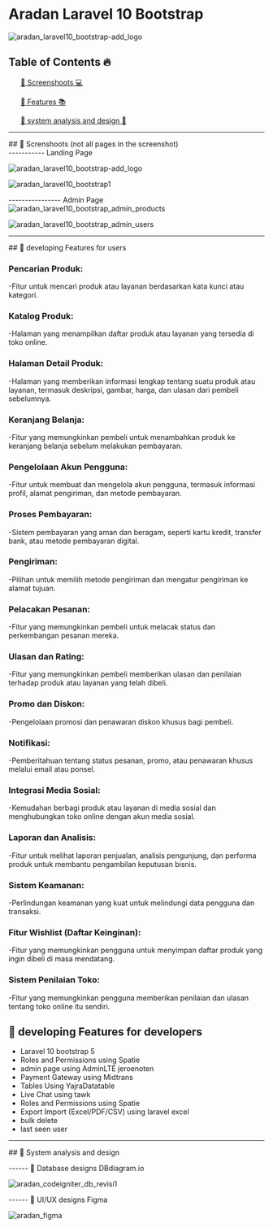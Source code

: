 # Aradan Laravel 10 Bootstrap
![aradan_laravel10_bootstrap-add_logo](https://github.com/aslan-asilon31/aradan_laravel10_bootstrap/assets/116990574/7095d294-f7dd-4e37-b57f-d7b174a21f50)



## Table of Contents 🔥

<div class="">
<ol>
<a href="#screenshoot">💠 Screenshoots 💻</a>
</ol>

<ol>
<a href="#feature">💠 Features 📚</a>
</ol>

<ol>
<a href="#analysis">💠 system analysis and design 📂</a>
</ol>
</div>

<hr>

<div class="" id="screenshoot">
## 💠 Screnshoots (not all pages in the screenshot) <br>
----------- Landing Page

![aradan_laravel10_bootstrap-add_logo](https://github.com/aslan-asilon31/aradan_laravel10_bootstrap/assets/116990574/7095d294-f7dd-4e37-b57f-d7b174a21f50)

![aradan_laravel10_bootstrap1](https://github.com/aslan-asilon31/aradan_laravel10_bootstrap/assets/116990574/d45c53d4-bbce-4335-9a54-6d2808668791)

---------------- Admin Page <br>
![aradan_laravel10_bootstrap_admin_products](https://github.com/aslan-asilon31/aradan_laravel10_bootstrap/assets/116990574/14fa4c7e-0c4f-4e59-ae48-d1b47246bb40)

![aradan_laravel10_bootstrap_admin_users](https://github.com/aslan-asilon31/aradan_laravel10_bootstrap/assets/116990574/bab8365e-57f9-40ff-b56c-77ae8cfc4842)


</div>

<hr>


<div class="" id="feature">
## 💠 developing Features for users

### Pencarian Produk:
-Fitur untuk mencari produk atau layanan berdasarkan kata kunci atau kategori.<br>

### Katalog Produk:
-Halaman yang menampilkan daftar produk atau layanan yang tersedia di toko online.<br>

### Halaman Detail Produk:
-Halaman yang memberikan informasi lengkap tentang suatu produk atau layanan, termasuk deskripsi, gambar, harga, dan ulasan dari pembeli sebelumnya.<br>

### Keranjang Belanja:
-Fitur yang memungkinkan pembeli untuk menambahkan produk ke keranjang belanja sebelum melakukan pembayaran.<br>

### Pengelolaan Akun Pengguna:
-Fitur untuk membuat dan mengelola akun pengguna, termasuk informasi profil, alamat pengiriman, dan metode pembayaran.<br>

### Proses Pembayaran:
-Sistem pembayaran yang aman dan beragam, seperti kartu kredit, transfer bank, atau metode pembayaran digital.<br>

### Pengiriman:
-Pilihan untuk memilih metode pengiriman dan mengatur pengiriman ke alamat tujuan.<br>

### Pelacakan Pesanan:
-Fitur yang memungkinkan pembeli untuk melacak status dan perkembangan pesanan mereka.<br>

### Ulasan dan Rating:
-Fitur yang memungkinkan pembeli memberikan ulasan dan penilaian terhadap produk atau layanan yang telah dibeli.<br>

### Promo dan Diskon:
-Pengelolaan promosi dan penawaran diskon khusus bagi pembeli.<br>

### Notifikasi:
-Pemberitahuan tentang status pesanan, promo, atau penawaran khusus melalui email atau ponsel.<br>

### Integrasi Media Sosial:
-Kemudahan berbagi produk atau layanan di media sosial dan menghubungkan toko online dengan akun media sosial.<br>

### Laporan dan Analisis:
-Fitur untuk melihat laporan penjualan, analisis pengunjung, dan performa produk untuk membantu pengambilan keputusan bisnis.<br>

### Sistem Keamanan:
-Perlindungan keamanan yang kuat untuk melindungi data pengguna dan transaksi.<br>

### Fitur Wishlist (Daftar Keinginan):
-Fitur yang memungkinkan pengguna untuk menyimpan daftar produk yang ingin dibeli di masa mendatang.<br>

### Sistem Penilaian Toko:
-Fitur yang memungkinkan pengguna memberikan penilaian dan ulasan tentang toko online itu sendiri.<br>

## 💠 developing Features for developers
- Laravel 10 bootstrap 5<br>
- Roles and Permissions using Spatie<br>
- admin page using AdminLTE jeroenoten<br>
- Payment Gateway using Midtrans<br>
- Tables Using YajraDatatable<br>
- Live Chat using tawk<br>
- Roles and Permissions using Spatie<br>
- Export Import (Excel/PDF/CSV) using laravel excel<br>
- bulk delete<br>
- last seen user<br>

</div>

<hr>

<div class="" id="analysis">
## 💠 System analysis and design

------ 💠 Database designs DBdiagram.io

![aradan_codeigniter_db_revisi1](https://github.com/aslan-asilon31/aradan_laravel10_bootstrap/assets/116990574/6d3c2a4d-bb0d-43d4-a523-bec5e632d9d3)

------ 💠 UI/UX designs Figma

![aradan_figma](https://github.com/aslan-asilon31/aradan_laravel10_bootstrap/assets/116990574/f4730bbd-ca05-4976-9606-19cef83fcad5)

</div>






